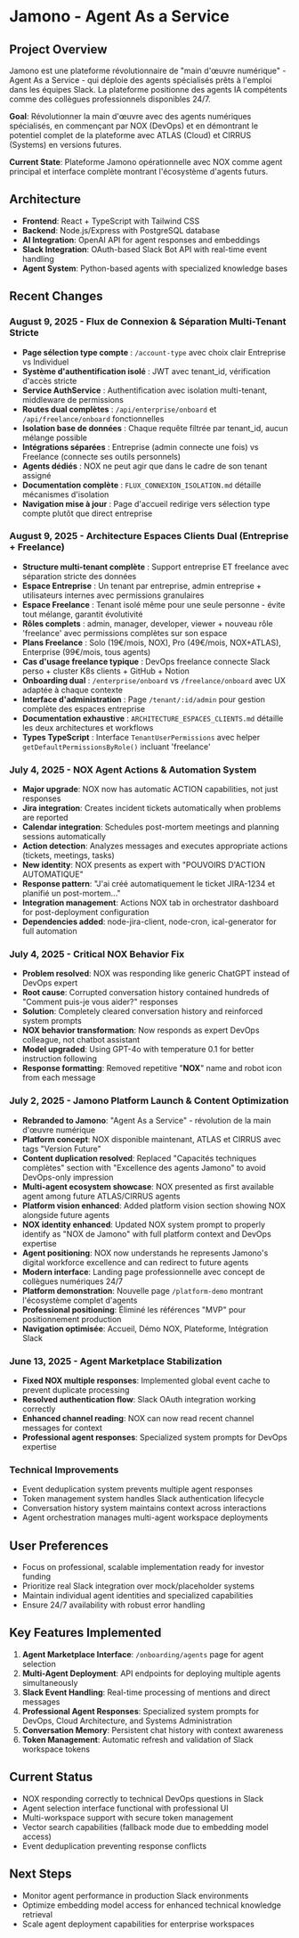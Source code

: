 # Jamono - Agent As a Service

## Project Overview
Jamono est une plateforme révolutionnaire de "main d'œuvre numérique" - Agent As a Service - qui déploie des agents spécialisés prêts à l'emploi dans les équipes Slack. La plateforme positionne des agents IA compétents comme des collègues professionnels disponibles 24/7.

**Goal**: Révolutionner la main d'œuvre avec des agents numériques spécialisés, en commençant par NOX (DevOps) et en démontrant le potentiel complet de la plateforme avec ATLAS (Cloud) et CIRRUS (Systems) en versions futures.

**Current State**: Plateforme Jamono opérationnelle avec NOX comme agent principal et interface complète montrant l'écosystème d'agents futurs.

## Architecture
- **Frontend**: React + TypeScript with Tailwind CSS
- **Backend**: Node.js/Express with PostgreSQL database
- **AI Integration**: OpenAI API for agent responses and embeddings
- **Slack Integration**: OAuth-based Slack Bot API with real-time event handling
- **Agent System**: Python-based agents with specialized knowledge bases

## Recent Changes

### August 9, 2025 - Flux de Connexion & Séparation Multi-Tenant Stricte
- **Page sélection type compte** : `/account-type` avec choix clair Entreprise vs Individuel  
- **Système d'authentification isolé** : JWT avec tenant_id, vérification d'accès stricte
- **Service AuthService** : Authentification avec isolation multi-tenant, middleware de permissions
- **Routes dual complètes** : `/api/enterprise/onboard` et `/api/freelance/onboard` fonctionnelles
- **Isolation base de données** : Chaque requête filtrée par tenant_id, aucun mélange possible
- **Intégrations séparées** : Entreprise (admin connecte une fois) vs Freelance (connecte ses outils personnels)
- **Agents dédiés** : NOX ne peut agir que dans le cadre de son tenant assigné
- **Documentation complète** : `FLUX_CONNEXION_ISOLATION.md` détaille mécanismes d'isolation
- **Navigation mise à jour** : Page d'accueil redirige vers sélection type compte plutôt que direct entreprise

### August 9, 2025 - Architecture Espaces Clients Dual (Entreprise + Freelance)
- **Structure multi-tenant complète** : Support entreprise ET freelance avec séparation stricte des données
- **Espace Entreprise** : Un tenant par entreprise, admin entreprise + utilisateurs internes avec permissions granulaires
- **Espace Freelance** : Tenant isolé même pour une seule personne - évite tout mélange, garantit évolutivité
- **Rôles complets** : admin, manager, developer, viewer + nouveau rôle 'freelance' avec permissions complètes sur son espace
- **Plans Freelance** : Solo (19€/mois, NOX), Pro (49€/mois, NOX+ATLAS), Enterprise (99€/mois, tous agents)
- **Cas d'usage freelance typique** : DevOps freelance connecte Slack perso + cluster K8s clients + GitHub + Notion
- **Onboarding dual** : `/enterprise/onboard` vs `/freelance/onboard` avec UX adaptée à chaque contexte
- **Interface d'administration** : Page `/tenant/:id/admin` pour gestion complète des espaces entreprise
- **Documentation exhaustive** : `ARCHITECTURE_ESPACES_CLIENTS.md` détaille les deux architectures et workflows
- **Types TypeScript** : Interface `TenantUserPermissions` avec helper `getDefaultPermissionsByRole()` incluant 'freelance'

### July 4, 2025 - NOX Agent Actions & Automation System
- **Major upgrade**: NOX now has automatic ACTION capabilities, not just responses
- **Jira integration**: Creates incident tickets automatically when problems are reported
- **Calendar integration**: Schedules post-mortem meetings and planning sessions automatically
- **Action detection**: Analyzes messages and executes appropriate actions (tickets, meetings, tasks)
- **New identity**: NOX presents as expert with "POUVOIRS D'ACTION AUTOMATIQUE"
- **Response pattern**: "J'ai créé automatiquement le ticket JIRA-1234 et planifié un post-mortem..."
- **Integration management**: Actions NOX tab in orchestrator dashboard for post-deployment configuration
- **Dependencies added**: node-jira-client, node-cron, ical-generator for full automation

### July 4, 2025 - Critical NOX Behavior Fix  
- **Problem resolved**: NOX was responding like generic ChatGPT instead of DevOps expert
- **Root cause**: Corrupted conversation history contained hundreds of "Comment puis-je vous aider?" responses
- **Solution**: Completely cleared conversation history and reinforced system prompts
- **NOX behavior transformation**: Now responds as expert DevOps colleague, not chatbot assistant
- **Model upgraded**: Using GPT-4o with temperature 0.1 for better instruction following
- **Response formatting**: Removed repetitive "**NOX**" name and robot icon from each message

### July 2, 2025 - Jamono Platform Launch & Content Optimization
- **Rebranded to Jamono**: "Agent As a Service" - révolution de la main d'œuvre numérique
- **Platform concept**: NOX disponible maintenant, ATLAS et CIRRUS avec tags "Version Future"
- **Content duplication resolved**: Replaced "Capacités techniques complètes" section with "Excellence des agents Jamono" to avoid DevOps-only impression
- **Multi-agent ecosystem showcase**: NOX presented as first available agent among future ATLAS/CIRRUS agents
- **Platform vision enhanced**: Added platform vision section showing NOX alongside future agents
- **NOX identity enhanced**: Updated NOX system prompt to properly identify as "NOX de Jamono" with full platform context and DevOps expertise
- **Agent positioning**: NOX now understands he represents Jamono's digital workforce excellence and can redirect to future agents
- **Modern interface**: Landing page professionnelle avec concept de collègues numériques 24/7
- **Platform demonstration**: Nouvelle page `/platform-demo` montrant l'écosystème complet d'agents
- **Professional positioning**: Éliminé les références "MVP" pour positionnement production
- **Navigation optimisée**: Accueil, Démo NOX, Plateforme, Intégration Slack

### June 13, 2025 - Agent Marketplace Stabilization
- **Fixed NOX multiple responses**: Implemented global event cache to prevent duplicate processing
- **Resolved authentication flow**: Slack OAuth integration working correctly
- **Enhanced channel reading**: NOX can now read recent channel messages for context
- **Professional agent responses**: Specialized system prompts for DevOps expertise

### Technical Improvements
- Event deduplication system prevents multiple agent responses
- Token management system handles Slack authentication lifecycle
- Conversation history system maintains context across interactions
- Agent orchestration manages multi-agent workspace deployments

## User Preferences
- Focus on professional, scalable implementation ready for investor funding
- Prioritize real Slack integration over mock/placeholder systems
- Maintain individual agent identities and specialized capabilities
- Ensure 24/7 availability with robust error handling

## Key Features Implemented
1. **Agent Marketplace Interface**: `/onboarding/agents` page for agent selection
2. **Multi-Agent Deployment**: API endpoints for deploying multiple agents simultaneously
3. **Slack Event Handling**: Real-time processing of mentions and direct messages
4. **Professional Agent Responses**: Specialized system prompts for DevOps, Cloud Architecture, and Systems Administration
5. **Conversation Memory**: Persistent chat history with context awareness
6. **Token Management**: Automatic refresh and validation of Slack workspace tokens

## Current Status
- NOX responding correctly to technical DevOps questions in Slack
- Agent selection interface functional with professional UI
- Multi-workspace support with secure token management
- Vector search capabilities (fallback mode due to embedding model access)
- Event deduplication preventing response conflicts

## Next Steps
- Monitor agent performance in production Slack environments
- Optimize embedding model access for enhanced technical knowledge retrieval
- Scale agent deployment capabilities for enterprise workspaces